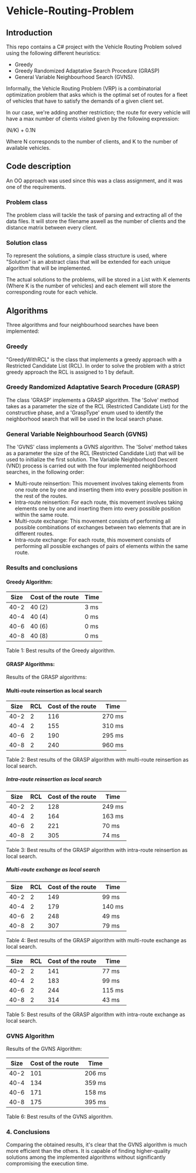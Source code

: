 # Vehicle-Routing-Problem

## Introduction

This repo contains a C# project with the Vehicle Routing Problem solved using the following different heuristics:
-  Greedy
-  Greedy Randomized Adaptative Search Procedure (GRASP)
-  General Variable Neighbourhood Search (GVNS).

Informally, the Vehicle Routing Problem (VRP) is a combinatorial optimization problem that asks which is 
the optimal set of routes for a fleet of vehicles that have to satisfy the demands of a given client set.

In our case, we're adding another restriction; the route for every vehicle will have a max number of clients
visited given by the following expression: 

(N/K) + 0.1N

Where N corresponds to the number of clients, and K to the number of available vehicles.

## Code description
An OO approach was used since this was a class assignment, and it was one of the requirements.

### Problem class
The problem class will tackle the task of parsing and extracting all of the data files. It will store 
the filename aswell as the number of clients and the distance matrix between every client.

### Solution class
To represent the solutions, a simple class structure is used, where "Solution" is an abstract class that
will be extended for each unique algorithm that will be implemented.

The actual solutions to the problems, will be stored in a List with K elements (Where K is the number of vehicles)
and each element will store the corresponding route for each vehicle.

## Algorithms
Three algorithms and four neighbourhood searches have been implemented:

### Greedy
"GreedyWithRCL" is the class that implements a greedy approach with a Restricted Candidate List (RCL). 
In order to solve the problem with a strict greedy approach the RCL is assigned to 1 by default.

### Greedy Randomized Adaptative Search Procedure (GRASP)
The class 'GRASP' implements a GRASP algorithm. The 'Solve' method takes as a parameter the size of the RCL (Restricted Candidate List) 
for the constructive phase, and a 'GraspType' enum used to identify the neighborhood search that will be used in the local search phase.

### General Variable Neighbourhood Search (GVNS)
The 'GVNS' class implements a GVNS algorithm. The 'Solve' method takes as a parameter the size of the RCL (Restricted Candidate List) that will be used to initialize the first solution. The Variable Neighborhood Descent (VND) process is carried out with the four implemented neighborhood searches, in the following order:

- Multi-route reinsertion: This movement involves taking elements from one route one by one and inserting them into every possible position in the rest of the routes.
- Intra-route reinsertion: For each route, this movement involves taking elements one by one and inserting them into every possible position within the same route.
- Multi-route exchange: This movement consists of performing all possible combinations of exchanges between two elements that are in different routes.
- Intra-route exchange: For each route, this movement consists of performing all possible exchanges of pairs of elements within the same route.
### Results and conclusions

#### Greedy Algorithm:
| Size  | Cost of the route | Time   |
|-------|-------------|--------|
| 40-2  | 40 (2)      | 3 ms |
| 40-4  | 40 (4)      | 0 ms   |
| 40-6  | 40 (6)      | 0 ms   |
| 40-8  | 40 (8)      | 0 ms   |

Table 1: Best results of the Greedy algorithm.

####  GRASP Algorithms:
Results of the GRASP algorithms:
#### Multi-route reinsertion as local search
| Size  | RCL  | Cost of the route | Time     |
|-------|------|-------------|----------|
| 40-2  | 2    | 116         | 270 ms   |
| 40-4  | 2    | 155         | 310 ms   |
| 40-6  | 2    | 190         | 295 ms   |
| 40-8  | 2    | 240         | 960 ms   |

Table 2: Best results of the GRASP algorithm with multi-route reinsertion as local search.

##### Intra-route reinsertion as local search
| Size  | RCL  | Cost of the route | Time     |
|-------|------|-------------|----------|
| 40-2  | 2    | 128         | 249 ms   |
| 40-4  | 2    | 164         | 163 ms   |
| 40-6  | 2    | 221         | 70 ms    |
| 40-8  | 2    | 305         | 74 ms    |

Table 3: Best results of the GRASP algorithm with intra-route reinsertion as local search.

##### Multi-route exchange as local search
| Size  | RCL  | Cost of the route | Time     |
|-------|------|-------------|----------|
| 40-2  | 2    | 149         | 99 ms    |
| 40-4  | 2    | 179         | 140 ms   |
| 40-6  | 2    | 248         | 49 ms    |
| 40-8  | 2    | 307         | 79 ms    |

Table 4: Best results of the GRASP algorithm with multi-route exchange as local search.

| Size  | RCL  | Cost of the route | Time    |
|-------|------|-------------|---------|
| 40-2  | 2    | 141         | 77 ms   |
| 40-4  | 2    | 183         | 99 ms   |
| 40-6  | 2    | 244         | 115 ms  |
| 40-8  | 2    | 314         | 43 ms   |

Table 5: Best results of the GRASP algorithm with intra-route exchange as local search.

### GVNS Algorithm

Results of the GVNS Algorithm:

| Size  | Cost of the route | Time     |
|-------|-------------|----------|
| 40-2  | 101         | 206 ms   |
| 40-4  | 134         | 359 ms   |
| 40-6  | 171         | 158 ms   |
| 40-8  | 175         | 395 ms   |

Table 6: Best results of the GVNS algorithm.

### 4. Conclusions

Comparing the obtained results, it's clear that the GVNS algorithm is much more efficient than the others. It is capable of finding higher-quality solutions among the implemented algorithms without significantly compromising the execution time.

